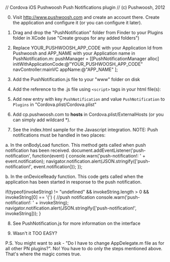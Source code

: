 // Cordova iOS Pushwoosh Push Notifications plugin
// (c) Pushwoosh, 2012

0. Visit http://www.pushwoosh.com and create an account there. Create the application and configure it (or you can configure it later).

1. Drag and drop the "PushNotification" folder from Finder to your Plugins folder in XCode (use "Create groups for any added folders")

2. Replace YOUR_PUSHWOOSH_APP_CODE with your Application Id from Pushwoosh and APP_NAME with your Application name in PushNotification.m:
pushManager = [[PushNotificationManager alloc] initWithApplicationCode:@"YOUR_PUSHWOOSH_APP_CODE" navController:mainVC appName:@"APP_NAME" ];

3. Add the PushNotification.js file to your "www" folder on disk

4. Add the reference to the .js file using `<script>` tags in your html file(s):
    <script type="text/javascript" src="/js/plugins/PushNotification.js"></script>

5. Add new entry with key `PushNotification` and value `PushNotification` to `Plugins` in "Cordova.plist/Cordova.plist"

6. Add cp.pushwoosh.com to <strong>hosts</strong> in Cordova.plist/ExternalHosts (or you can simply add wildcard *).

7. See the index.html sample for the Javascript integration.
NOTE: Push notifications must be handled in two places:

a. In the onBodyLoad function. This method gets called when push notification has been received.
document.addEventListener('push-notification', function(event) {
							console.warn('push-notification!: ' + event.notification);
							navigator.notification.alert(JSON.stringify(['push-notification!', event.notification]));
						  });

b. In the onDeviceReady function. This code gets called when the application has been started in response to the push notification.

if(typeof(invokeString) != "undefined" && invokeString.length > 0 &&  invokeString[0] == '{') {
	//push notification
	console.warn('push-notification!: ' + invokeString);
	navigator.notification.alert(JSON.stringify(['push-notification!', invokeString]));
}

8. See PushNotification.js for more information on the interface

9. Wasn't it TOO EASY?

P.S. You might want to ask - "Do I have to change AppDelegate.m file as for all other PN plugins?".
No! You have to do only the steps mentioned above. That's where the magic comes true.